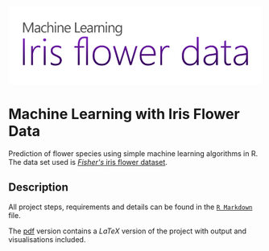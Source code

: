 ![header](https://github.com/LPvdT/ml-flowers/blob/master/img/header.png)

# Machine Learning with Iris Flower Data

Prediction of flower species using simple machine learning algorithms in R. The data set used is [_Fisher's_ iris flower dataset](https://en.wikipedia.org/wiki/Iris_flower_data_set).

## Description

All project steps, requirements and details can be found in the [`R Markdown`](https://github.com/LPvdT/ml-flowers/blob/master/markdown.Rmd) file.

The [pdf](https://github.com/LPvdT/ml-flowers/blob/master/markdown.pdf) version contains a _LaTeX_ version of the project with output and visualisations included.
